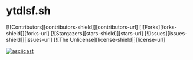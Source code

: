 # ytdlsf.sh

[![Contributors][contributors-shield]][contributors-url]
[![Forks][forks-shield]][forks-url]
[![Stargazers][stars-shield]][stars-url]
[![Issues][issues-shield]][issues-url]
[![The Unlicense][license-shield]][license-url]

[![asciicast](https://asciinema.org/a/358032.svg)](https://asciinema.org/a/358032)
